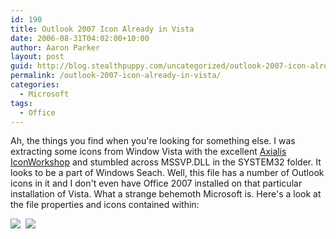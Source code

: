 ```yaml
---
id: 190
title: Outlook 2007 Icon Already in Vista
date: 2006-08-31T04:02:00+10:00
author: Aaron Parker
layout: post
guid: http://blog.stealthpuppy.com/uncategorized/outlook-2007-icon-already-in-vista
permalink: /outlook-2007-icon-already-in-vista/
categories:
  - Microsoft
tags:
  - Office
---
```

Ah, the things you find when you're looking for something else. I was extracting some icons from Window Vista with the excellent [Axialis IconWorkshop](http://www.axialis.com/iconworkshop/) and stumbled across MSSVP.DLL in the SYSTEM32 folder. It looks to be a part of Windows Seach. Well, this file has a number of Outlook icons in it and I don't even have Office 2007 installed on that particular installation of Vista. What a strange behemoth Microsoft is. Here's a look at the file properties and icons contained within:

![]({{site.baseurl}}/media/2006/08/1000.14.79.MSSVP.png)  ![]({{site.baseurl}}/media/2006/08/1000.14.78.OutlookIcons.png)
